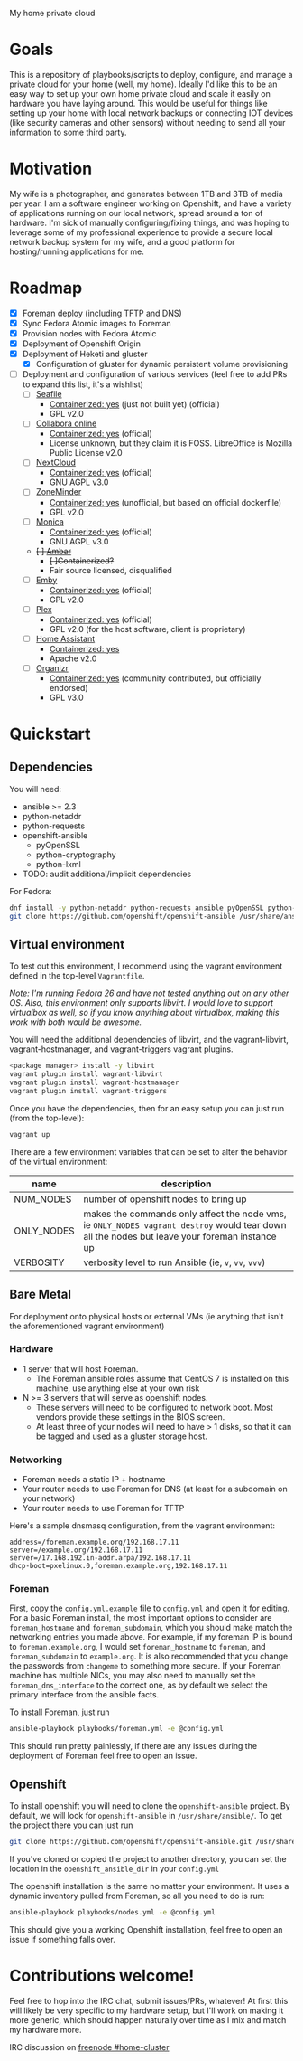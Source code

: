 My home private cloud

# Goals
This is a repository of playbooks/scripts to deploy, configure, and manage a private cloud for your home (well, my home). Ideally I'd like this to be an easy way to set up your own home private cloud and scale it easily on hardware you have laying around. This would be useful for things like setting up your home with local network backups or connecting IOT devices (like security cameras and other sensors) without needing to send all your information to some third party.

# Motivation
My wife is a photographer, and generates between 1TB and 3TB of media per year. I am a software engineer working on Openshift, and have a variety of applications running on our local network, spread around a ton of hardware. I'm sick of manually configuring/fixing things, and was hoping to leverage some of my professional experience to provide a secure local network backup system for my wife, and a good platform for hosting/running applications for me.

# Roadmap
- [x] Foreman deploy (including TFTP and DNS)
- [x] Sync Fedora Atomic images to Foreman
- [x] Provision nodes with Fedora Atomic
- [x] Deployment of Openshift Origin
- [x] Deployment of Heketi and gluster
  - [x] Configuration of gluster for dynamic persistent volume provisioning
- [ ] Deployment and configuration of various services (feel free to add PRs to expand this list, it's a wishlist)
  - [ ] [Seafile](https://www.seafile.com/en/home/) 
    - [Containerized: yes](https://github.com/haiwen/seafile-docker) (just not built yet) (official)
    - GPL v2.0
  - [ ] [Collabora online](https://www.collaboraoffice.com/)
    - [Containerized: yes](https://hub.docker.com/r/collabora/code/) (official)
    - License unknown, but they claim it is FOSS. LibreOffice is Mozilla Public License v2.0
  - [ ] [NextCloud](https://nextcloud.com/)
    - [Containerized: yes](https://hub.docker.com/_/nextcloud/) (official)
    - GNU AGPL v3.0
  - [ ] [ZoneMinder](https://zoneminder.com/)
    - [Containerized: yes](https://hub.docker.com/r/kylejohnson/zoneminder/) (unofficial, but based on official dockerfile)
    - GPL v2.0
  - [ ] [Monica](https://monicahq.com/)
    - [Containerized: yes](https://hub.docker.com/r/monicahq/monicahq/) (official)
    - GNU AGPL v3.0
  - ~~[ ] [Ambar](https://ambar.cloud/)~~
    - ~~[ ]Containerized?~~
    - Fair source licensed, disqualified
  - [ ] [Emby](https://emby.media/)
    - [Containerized: yes](https://hub.docker.com/r/emby/embyserver/) (official)
    - GPL v2.0
  - [ ] [Plex](https://www.plex.tv/)
    - [Containerized: yes](https://hub.docker.com/r/plexinc/pms-docker/) (official)
    - GPL v2.0 (for the host software, client is proprietary)
  - [ ] [Home Assistant](https://home-assistant.io/)
    - [Containerized: yes](https://hub.docker.com/r/homeassistant/home-assistant/)
    - Apache v2.0 
  - [ ] [Organizr](https://github.com/causefx/Organizr)
    - [Containerized: yes](https://hub.docker.com/r/lsiocommunity/organizr/) (community contributed, but officially endorsed)
    - GPL v3.0


# Quickstart

## Dependencies
You  will need:
- ansible >= 2.3
- python-netaddr
- python-requests
- openshift-ansible
    - pyOpenSSL
    - python-cryptography
    - python-lxml
- TODO: audit additional/implicit dependencies

For Fedora:

```bash
dnf install -y python-netaddr python-requests ansible pyOpenSSL python-cryptography python-lxml
git clone https://github.com/openshift/openshift-ansible /usr/share/ansible/openshift-ansible
```

## Virtual environment
To test out this environment, I recommend using the vagrant environment defined in the top-level `Vagrantfile`.

_Note: I'm running Fedora 26 and have not tested anything out on any other OS. Also,
this environment only supports libvirt. I would love to support virtualbox as well,
so if you know anything about virtualbox, making this work with both would be awesome._

You will need the additional dependencies of libvirt,
and the vagrant-libvirt, vagrant-hostmanager, and vagrant-triggers vagrant plugins.

```bash
<package manager> install -y libvirt
vagrant plugin install vagrant-libvirt
vagrant plugin install vagrant-hostmanager
vagrant plugin install vagrant-triggers
```

Once you have the dependencies, then for an easy setup you can just run (from the top-level):

```bash
vagrant up
```

There are a few environment variables that can be set to alter the behavior of the virtual environment:

| name | description |
|------|-------------|
|NUM_NODES | number of openshift nodes to bring up|
|ONLY_NODES | makes the commands only affect the node vms, ie `ONLY_NODES vagrant destroy` would tear down all the nodes but leave your foreman instance up|
|VERBOSITY | verbosity level to run Ansible (ie, `v`, `vv`, `vvv`)|


## Bare Metal

For deployment onto physical hosts or external VMs (ie anything that isn't the aforementioned vagrant environment)

### Hardware
- 1 server that will host Foreman.
    - The Foreman ansible roles assume that CentOS 7 is installed on this machine, use anything else at your own risk
- N >= 3 servers that will serve as openshift nodes.
    - These servers will need to be configured to network boot. Most vendors provide these settings in the BIOS screen.
    - At least three of your nodes will need to have > 1 disks, so that it can be tagged and used as a gluster storage host.

### Networking
- Foreman needs a static IP + hostname
- Your router needs to use Foreman for DNS (at least for a subdomain on your network)
- Your router needs to use Foreman for TFTP

Here's a sample dnsmasq configuration, from the vagrant environment:

```
address=/foreman.example.org/192.168.17.11
server=/example.org/192.168.17.11
server=/17.168.192.in-addr.arpa/192.168.17.11
dhcp-boot=pxelinux.0,foreman.example.org,192.168.17.11
```

### Foreman

First, copy the `config.yml.example` file to `config.yml` and open it for editing. For a basic
Foreman install, the most important options to consider are `foreman_hostname` and
`foreman_subdomain`, which you should make match the networking entries you made above. For
example, if my foreman IP is bound to `foreman.example.org`, I would set `foreman_hostname`
to `foreman`, and `foreman_subdomain` to `example.org`. It is also recommended that you change
the passwords from `changeme` to something more secure. If your Foreman machine has multiple
NICs, you may also need to manually set the `foreman_dns_interface` to the correct one, as by
default we select the primary interface from the ansible facts.

To install Foreman, just run

```bash
ansible-playbook playbooks/foreman.yml -e @config.yml
```

This should run pretty painlessly, if there are any issues during the deployment of Foreman feel free to open an issue.


## Openshift

To install openshift you will need to clone the `openshift-ansible` project. By default, we will look for `openshift-ansible`
in `/usr/share/ansible/`. To get the project there you can just run

```bash
git clone https://github.com/openshift/openshift-ansible.git /usr/share/ansible/openshift-ansible
```

If you've cloned or copied the project to another directory, you can set the location in the `openshift_ansible_dir`
in your `config.yml`

The openshift installation is the same no matter your environment. It uses a dynamic inventory pulled from Foreman, so
all you need to do is run:

```bash
ansible-playbook playbooks/nodes.yml -e @config.yml
```

This should give you a working Openshift installation, feel free to open an issue if something falls over.


# Contributions welcome!

Feel free to hop into the IRC chat, submit issues/PRs, whatever! At first this will likely be very specific to my hardware setup, but I'll work on making it more generic, which should happen naturally over time as I mix and match my hardware more.

IRC discussion on [freenode #home-cluster](https://kiwiirc.com/client/irc.freenode.net/#home-cluster)

